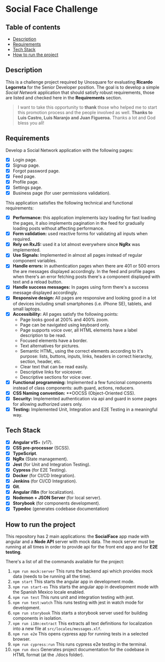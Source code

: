 # Social Face Challenge 

## Table of contents
- [Description](#description)
- [Requirements](#requirements)
- [Tech Stack](#tech-stack) 
- [How to run the project](#how-to-run-the-project) 

## Description

This is a challenge project required by Unosquare for evaluating **Ricardo Legorreta** for the Senior Developer position.
The goal is to develop a simple *Social Network* application that should satisfy robust requirements, those are listed and checked here in the **Requirements** section.

> I want to take this opportunity to **thank** those who helped me to start
> this promotion process and the people involved as well.
>**Thanks to Luis Castro, Luis Naranjo and Juan Figueroa.**
> Thanks a lot and God bless you all!

## Requirements
Develop a Social Network application with the following pages:
 - [x] Login page.
 - [x] Signup page.
 - [x] Forgot password page.
 - [x] Feed page.
 - [x] Profile page.
 - [x] Settings page.
 - [x] Business page (for user permissions validation).

This application satisfies the following technical and functional requirements:

 - [x] **Performance:** this application implements lazy loading for fast loading the pages, it also implements pagination in the feed for gradually loading posts without affecting performance.
 - [x] **Form validation:** used reactive forms for validating all inputs when required.
 - [x] **Rely on RxJS:** used it a lot almost everywhere since **NgRx** was implemented.
 - [x] **Use Signals:** Implemented in almost all pages instead of regular component variables.
 - [x] **Handle errors:** in authentication pages when there are 401 or 500 errors the are messages displayed accordingly. In the feed and profile pages when there's an error fetching posts there's a component displayed with text and a reload button.
 - [x] **Handle success messages:** In pages using form there's a success message displayed accordingly.
 - [x] **Responsive design:** All pages are responsive and looking good in a lot of devices including small smartphones (i.e. iPhone SE), tablets, and small laptops.
 - [x] **Accessibility:** All pages satisfy the following points:
	 - Page looks good at 200% and 400% zoom.
	 - Page can be navigated using keyboard only.
	 - Page supports voice over, all HTML elements have a label description to be read.
	 - Focused elements have a border.
	 - Text alternatives for pictures.
	 - Semantic HTML, using the correct elements according to it's purpose: lists, buttons, inputs, links, headers in correct hierarchy, section, header, etc.
	 - Clear text that can be read easily.
	 - Descriptive links for voiceover.
	 - Descriptive sections for voice over.
 - [x] **Functional programming:** Implemented a few funcional components instead of class components: auth guard, actions, reducers.
 - [x] **CSS Naming convention:** **OOCSS (Object-Oriented CSS).
 - [x] **Security:** Implemented authentication via api and guard in some pages for allowing authorized users only.
 - [x] **Testing:** Implemented Unit, Integration and E2E Testing in a meaningful way.

## Tech Stack

 - [x] **Angular v15**+ (v17).
 - [x] **CSS pre-processor** (SCSS).
 - [x] **TypeScript**.
 - [x] **NgRx** (State management).
 - [x] **Jest** (for Unit and Integration Testing).
 - [x] **Cypress** (for E2E Testing).
 - [x] **Docker** (for CI/CD Integration).
 - [x] **Jenkins** (for CI/CD Integration).
 - [x] **Git**.
 - [x] **Angular i18n** (for localization).
 - [x] **Nodemon + JSON Server** (for local server).
 - [x] **Storybook** (for components development).
 - [x] **Typedoc** (generates codebase documentation)

## How to run the project
This repository has 2 main applications: the **SocialFace** app made with angular and a **Node API** server with mock data.
The mock server must be running at all times in order to provide api for the front end app and for **E2E testing**.

There's a list of all the commands available for the project:

 1. `npm run mock:server` This runs the backend api which provides mock data (needs to be running all the time).
 2. `npm start` This starts the angular app in development mode.
 3. `npm run start-es` This starts the angular app in development mode with the Spanish Mexico locale enabled.
 4. `npm run test` This runs unit and integration testing with jest.
 5. `npm run test:watch` This runs testing with jest in watch mode for development.
 6. `npm run storybook` This starts a storybook server used for building components in isolation.
 7.  `npm run i18n:extract` This extracts all text definitions for localization into a new file at `src/locales/messages.xlf`.
 8. `npm run e2e` This opens cypress app for running tests in a selected browser.
 9. `npm run cypress:run` This runs cypress e2e testing in the terminal. 
 10. `npm run docs` Generates project documentation for the codebase in HTML format (at the ./docs folder).

